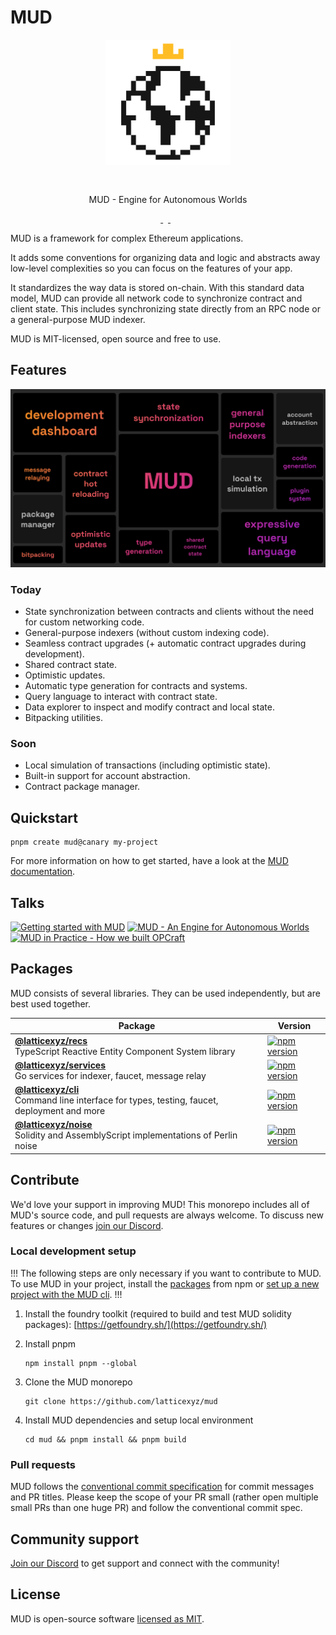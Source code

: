 # MUD

<div align="center">
<img src="docs/public/logo512-black-w-background.png" width="200" style="margin: 0 0 30px 0;" alt="MUD logo" />
<p>MUD - Engine for Autonomous Worlds</p>
</div>

<p align="center">
  <a aria-label="license MIT" href="https://opensource.org/licenses/MIT">
    <img alt="" src="https://img.shields.io/badge/License-MIT-yellow.svg">
  </a>
  &nbsp;
  <a aria-label="test status" href="https://github.com/latticexyz/mud/actions/workflows/test.yml">
    <img alt="" src="https://github.com/latticexyz/mud/actions/workflows/test.yml/badge.svg?branch=main&event=push">
  </a>
  &nbsp;
  <a aria-label="docs status" href="https://github.com/latticexyz/mud/actions/workflows/docs.yml">
    <img alt="" src="https://github.com/latticexyz/mud/actions/workflows/docs.yml/badge.svg?branch=main&event=push">
  </a>
</p>

MUD is a framework for complex Ethereum applications.

It adds some conventions for organizing data and logic and abstracts away low-level complexities so you can focus on the features of your app.

It standardizes the way data is stored on-chain.
With this standard data model, MUD can provide all network code to synchronize contract and client state. This includes synchronizing state directly from an RPC node or a general-purpose MUD indexer.

MUD is MIT-licensed, open source and free to use.

## Features

![MUD features](./docs/public/features.png)

### Today

- State synchronization between contracts and clients without the need for custom networking code.
- General-purpose indexers (without custom indexing code).
- Seamless contract upgrades (+ automatic contract upgrades during development).
- Shared contract state.
- Optimistic updates.
- Automatic type generation for contracts and systems.
- Query language to interact with contract state.
- Data explorer to inspect and modify contract and local state.
- Bitpacking utilities.

### Soon

- Local simulation of transactions (including optimistic state).
- Built-in support for account abstraction.
- Contract package manager.

## Quickstart

```
pnpm create mud@canary my-project
```

For more information on how to get started, have a look at the [MUD documentation](https://mud.dev/quick-start).

## Talks

<div>
  <a href="https://www.youtube.com/watch?v=UvIWmzscWp8" target="_blank"><img src="https://img.youtube.com/vi/UvIWmzscWp8/hqdefault.jpg" alt="Getting started with MUD" width="30%" /></a>
  <a href="https://www.youtube.com/watch?v=j-_Zf8o5Wlo" target="_blank"><img src="https://img.youtube.com/vi/j-_Zf8o5Wlo/hqdefault.jpg" alt="MUD - An Engine for Autonomous Worlds" width="30%" /></a>
  <a href="https://www.youtube.com/watch?v=mv3jA4USZtg" target="_blank"><img src="https://img.youtube.com/vi/mv3jA4USZtg/hqdefault.jpg" alt="MUD in Practice - How we built OPCraft" width="30%" /></a>
</div>

## Packages

MUD consists of several libraries. They can be used independently, but are best used together.

| Package                                                                                                           | Version                                                                                                                     |
| ----------------------------------------------------------------------------------------------------------------- | --------------------------------------------------------------------------------------------------------------------------- |
| **[@latticexyz/recs](/packages/recs)** <br />TypeScript Reactive Entity Component System library                  | [![npm version](https://img.shields.io/npm/v/@latticexyz/recs.svg)](https://www.npmjs.org/package/@latticexyz/recs)         |
| **[@latticexyz/services](/packages/services)** <br />Go services for indexer, faucet, message relay               | [![npm version](https://img.shields.io/npm/v/@latticexyz/services.svg)](https://www.npmjs.org/package/@latticexyz/services) |
| **[@latticexyz/cli](/packages/cli)** <br />Command line interface for types, testing, faucet, deployment and more | [![npm version](https://img.shields.io/npm/v/@latticexyz/cli.svg)](https://www.npmjs.org/package/@latticexyz/cli)           |
| **[@latticexyz/noise](/packages/noise)** <br />Solidity and AssemblyScript implementations of Perlin noise        | [![npm version](https://img.shields.io/npm/v/@latticexyz/noise.svg)](https://www.npmjs.org/package/@latticexyz/noise)       |

## Contribute

We'd love your support in improving MUD! This monorepo includes all of MUD's source code, and pull requests are always welcome. To discuss new features or changes [join our Discord](https://lattice.xyz/discord).

### Local development setup

!!!
The following steps are only necessary if you want to contribute to MUD. To use MUD in your project, install the [packages](#packages) from npm or [set up a new project with the MUD cli](#quickstart).
!!!

1. Install the foundry toolkit (required to build and test MUD solidity packages): [https://getfoundry.sh/](https://getfoundry.sh/)

2. Install pnpm

   ```
   npm install pnpm --global
   ```

3. Clone the MUD monorepo

   ```
   git clone https://github.com/latticexyz/mud
   ```

4. Install MUD dependencies and setup local environment

   ```
   cd mud && pnpm install && pnpm build
   ```

### Pull requests

MUD follows the [conventional commit specification](https://www.conventionalcommits.org/en/v1.0.0/) for commit messages and PR titles. Please keep the scope of your PR small (rather open multiple small PRs than one huge PR) and follow the conventional commit spec.

## Community support

[Join our Discord](https://lattice.xyz/discord) to get support and connect with the community!

## License

MUD is open-source software [licensed as MIT](LICENSE).
